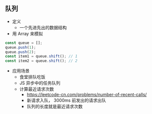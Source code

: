 ## 队列
- 定义
  - 一个先进先出的数据结构
- 用 Array 来模拟
```js
const queue = [];
queue.push(1);
queue.push(2);
const item1 = queue.shift(); // 1
const item2 = queue.shift(); // 2
```
- 应用场景
  - 食堂排队吃饭
  - JS 异步中的任务队列
  - 计算最近请求次数
    - https://leetcode-cn.com/problems/number-of-recent-calls/
    - 新请求入队， 3000ms 前发出的请求出队
    - 队列的长度就是最近请求次数